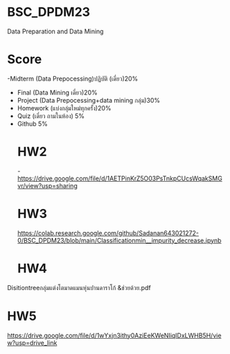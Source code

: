 # BSC_DPDM23
Data Preparation  and Data Mining
# Score
-Midterm (Data Prepocessing)ปฏิบัติ (เดี่ยว)20%
- Final (Data Mining เดี่ยว)20%
- Project (Data Prepocessing+data mining กลุ่ม)30%
- Homework (แบ่งกลุ่มใหม่ทุกครั้ง)20%
- Quiz (เดี่ยว ถามในห้อง) 5%
- Github 5%
  # HW2
  -https://drive.google.com/file/d/1AETPinKrZ5O03PsTnkpCUcsWqakSMGvr/view?usp=sharing
  # HW3
  https://colab.research.google.com/github/Sadanan643021272-0/BSC_DPDM23/blob/main/Classificationmin__impurity_decrease.ipynb
  # HW4
 Disitiontreeกลุ่มแต่งโตมาดแมนหุ่นปานดาราโก้ &ช่วยด้วย.pdf
  # HW5
  https://drive.google.com/file/d/1wYxjn3ithy0AziEeKWeNIiqIDxLWHB5H/view?usp=drive_link
